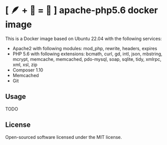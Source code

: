 # [ 🪶 + 🐘 = 🐳 ] apache-php5.6 docker image 

This is a Docker image based on Ubuntu 22.04 with the following services:
- Apache2 with following modules: mod_php, rewrite, headers, expires
- PHP 5.6 with following extensions: bcmath, curl, gd, intl, json, mbstring, mcrypt, memcache, memcached, pdo-mysql, soap, sqlite, tidy, xmlrpc, xml, xsl, zip
- Composer 1.10
- Memcached
- Git

## Usage
TODO

## License
Open-sourced software licensed under the MIT license.
